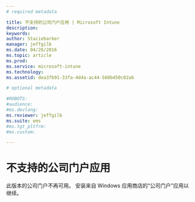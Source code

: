 ```yaml
---
# required metadata

title: 不支持的公司门户应用 | Microsoft Intune
description:
keywords:
author: Staciebarker
manager: jeffgilb
ms.date: 04/28/2016
ms.topic: article
ms.prod:
ms.service: microsoft-intune
ms.technology:
ms.assetid: dea37b91-33fa-4d4a-ac44-560b450c02a6

# optional metadata

#ROBOTS:
#audience:
#ms.devlang:
ms.reviewer: jeffgilb
ms.suite: ems
#ms.tgt_pltfrm:
#ms.custom:

---
```


# 不支持的公司门户应用
此版本的公司门户不再可用。 安装来自 Windows 应用商店的“公司门户”应用以继续。



<!--HONumber=May16_HO2-->


